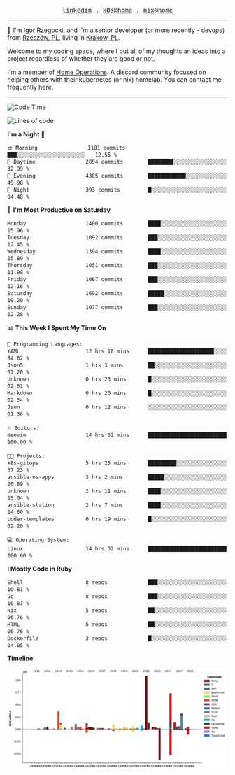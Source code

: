 <p align="center">
  <samp>
    <a href="https://www.linkedin.com/in/ajgon">linkedin</a> .
    <a href="https://github.com/deedee-ops/k8s-gitops">k8s@home</a> .
    <a href="https://github.com/deedee-ops/nixlab">nix@home</a>
  </samp>
</p>

----------------------------------------------------------------

:wave: I'm Igor Rzegocki, and I'm a senior developer (or more recently - devops) from [Rzeszów, PL](https://en.wikipedia.org/wiki/Rzesz%C3%B3w), living in [Kraków, PL](https://en.wikipedia.org/wiki/Krak%C3%B3w).

Welcome to my coding space, where I put all of my thoughts an ideas into a project regardless of whether they are good or not.

I'm a member of [Home Operations](https://discord.gg/home-operations). A discord community focused on helping others with their kubernetes (or nix) homelab. You can contact me frequently here.

----------------------------------------------------------------

<!--START_SECTION:waka-->
![Code Time](http://img.shields.io/badge/Code%20Time-888%20hrs%2027%20mins-blue)

![Lines of code](https://img.shields.io/badge/From%20Hello%20World%20I%27ve%20Written-4.2%20million%20lines%20of%20code-blue)

**I'm a Night 🦉** 

```text
🌞 Morning                1101 commits        ███░░░░░░░░░░░░░░░░░░░░░░   12.55 % 
🌆 Daytime                2894 commits        ████████░░░░░░░░░░░░░░░░░   32.99 % 
🌃 Evening                4385 commits        ████████████░░░░░░░░░░░░░   49.98 % 
🌙 Night                  393 commits         █░░░░░░░░░░░░░░░░░░░░░░░░   04.48 % 
```
📅 **I'm Most Productive on Saturday** 

```text
Monday                   1400 commits        ████░░░░░░░░░░░░░░░░░░░░░   15.96 % 
Tuesday                  1092 commits        ███░░░░░░░░░░░░░░░░░░░░░░   12.45 % 
Wednesday                1394 commits        ████░░░░░░░░░░░░░░░░░░░░░   15.89 % 
Thursday                 1051 commits        ███░░░░░░░░░░░░░░░░░░░░░░   11.98 % 
Friday                   1067 commits        ███░░░░░░░░░░░░░░░░░░░░░░   12.16 % 
Saturday                 1692 commits        █████░░░░░░░░░░░░░░░░░░░░   19.29 % 
Sunday                   1077 commits        ███░░░░░░░░░░░░░░░░░░░░░░   12.28 % 
```


📊 **This Week I Spent My Time On** 

```text
💬 Programming Languages: 
YAML                     12 hrs 18 mins      █████████████████████░░░░   84.62 % 
Json5                    1 hrs 3 mins        ██░░░░░░░░░░░░░░░░░░░░░░░   07.20 % 
Unknown                  0 hrs 23 mins       █░░░░░░░░░░░░░░░░░░░░░░░░   02.61 % 
Markdown                 0 hrs 20 mins       █░░░░░░░░░░░░░░░░░░░░░░░░   02.34 % 
Json                     0 hrs 12 mins       ░░░░░░░░░░░░░░░░░░░░░░░░░   01.36 % 

🔥 Editors: 
Neovim                   14 hrs 32 mins      █████████████████████████   100.00 % 

🐱‍💻 Projects: 
k8s-gitops               5 hrs 25 mins       █████████░░░░░░░░░░░░░░░░   37.23 % 
ansible-os-apps          3 hrs 2 mins        █████░░░░░░░░░░░░░░░░░░░░   20.89 % 
unknown                  2 hrs 11 mins       ████░░░░░░░░░░░░░░░░░░░░░   15.04 % 
ansible-station          2 hrs 7 mins        ████░░░░░░░░░░░░░░░░░░░░░   14.60 % 
coder-templates          0 hrs 19 mins       █░░░░░░░░░░░░░░░░░░░░░░░░   02.20 % 

💻 Operating System: 
Linux                    14 hrs 32 mins      █████████████████████████   100.00 % 
```

**I Mostly Code in Ruby** 

```text
Shell                    8 repos             ███░░░░░░░░░░░░░░░░░░░░░░   10.81 % 
Go                       8 repos             ███░░░░░░░░░░░░░░░░░░░░░░   10.81 % 
Nix                      5 repos             ██░░░░░░░░░░░░░░░░░░░░░░░   06.76 % 
HTML                     5 repos             ██░░░░░░░░░░░░░░░░░░░░░░░   06.76 % 
Dockerfile               3 repos             █░░░░░░░░░░░░░░░░░░░░░░░░   04.05 % 
```



**Timeline**

![Lines of Code chart](https://raw.githubusercontent.com/ajgon/ajgon/master/assets/bar_graph.png)


<!--END_SECTION:waka-->
